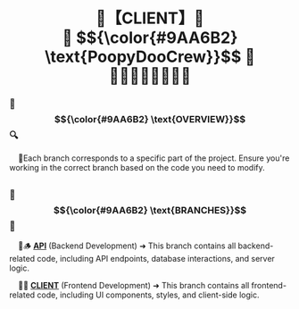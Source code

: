 <h1 align="center">
    🌲【CLIENT】🌳
    <br />
    🌳 $${\color{#9AA6B2} \text{PoopyDooCrew}}$$ 🌲
    <br />
    🌲🌳🌲🌳🌲🌳🌲🌳
</h1>

### 📖 $${\color{#9AA6B2} \text{OVERVIEW}}$$ 🔍

&nbsp;&nbsp;&nbsp;&nbsp;🔹Each branch corresponds to a specific part of the project. Ensure you're working in the correct branch based on the code you need to modify.

##

### 🌿 $${\color{#9AA6B2} \text{BRANCHES}}$$ 🌿

&nbsp;&nbsp;&nbsp;&nbsp;🔹🪵 [**API**](https://github.com/Brent-W-Anderson/PoopyDooCrew/tree/API) (Backend Development) ➜ This branch contains all backend-related code, including API endpoints, database interactions, and server logic.

&nbsp;&nbsp;&nbsp;&nbsp;🔹🍃 [**CLIENT**](https://github.com/Brent-W-Anderson/PoopyDooCrew/tree/CLIENT) (Frontend Development) ➜ This branch contains all frontend-related code, including UI components, styles, and client-side logic.
